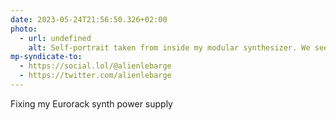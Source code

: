 ```yaml
---
date: 2023-05-24T21:56:50.326+02:00
photo:
  - url: undefined
    alt: Self-portrait taken from inside my modular synthesizer. We see the back of the Eurorack modules. Between two modules, we just see my eyes and very concentrated I try to screw the power supply of the synthesizer.
mp-syndicate-to:
  - https://social.lol/@alienlebarge
  - https://twitter.com/alienlebarge
---
```

Fixing my Eurorack synth power supply
